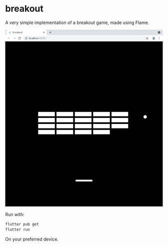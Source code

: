 # breakout

A very simple implementation of a breakout game, made using Flame.

![screenshot](screenshot.png)

Run with:

```bash
flutter pub get
flutter run
```

On your preferred device.
